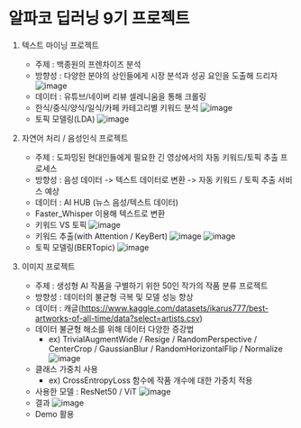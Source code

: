 # 알파코 딥러닝 9기 프로젝트 

1. 텍스트 마이닝 프로젝트
    - 주제 : 백종원의 프렌차이즈 분석
    - 방향성 : 다양한 분야의 상인들에게 시장 분석과 성공 요인을 도출해 드리자
       ![image](https://github.com/yoonwanggyu/Alpaco_Project/assets/161268939/d04946eb-aa58-4225-a4bc-894bc0a8fc6b)
    - 데이터 : 유튜브/네이버 리뷰 셀레니움을 통해 크롤링
    - 한식/중식/양식/일식/카페 카테고리별 키워드 분석
       ![image](https://github.com/yoonwanggyu/Alpaco_Project/assets/161268939/4955a2c8-c53e-40e9-858b-f169e8ed4450)
    - 토픽 모델링(LDA)
       ![image](https://github.com/yoonwanggyu/Alpaco_Project/assets/161268939/5fb037fe-b127-4f7e-b9f3-0df817545ad6)


2. 자연어 처리 / 음성인식 프로젝트
    - 주제 : 도파밍된 현대인들에게 필요한 긴 영상에서의 자동 키워드/토픽 추출 프로세스
    - 방향성 : 음성 데이터 -> 텍스트 데이터로 변환 -> 자동 키워드 / 토픽 추출 서비스 예상
    - 데이터 : AI HUB (뉴스 음성/텍스트 데이터)
    - Faster_Whisper 이용해 텍스트로 변환
    - 키워드 VS 토픽
       ![image](https://github.com/yoonwanggyu/Alpaco_Project/assets/161268939/01b4cb75-d081-4e16-84b8-07152a249752)
    - 키워드 추출(with Attention / KeyBert)
       ![image](https://github.com/yoonwanggyu/Alpaco_Project/assets/161268939/df925252-1518-4869-998f-601b5ea56b16)
       ![image](https://github.com/yoonwanggyu/Alpaco_Project/assets/161268939/c0b35df6-5695-4bac-bec8-65e20955b528)
    - 토픽 모델링(BERTopic)
       ![image](https://github.com/yoonwanggyu/Alpaco_Project/assets/161268939/2d32674a-397a-4ce0-8cd1-902cd2731471)


4. 이미지 프로젝트
    - 주제 : 생성형 AI 작품을 구별하기 위한 50인 작가의 작품 분류 프로젝트
    - 방향성 : 데이터의 불균형 극복 및 모델 성능 향상
    - 데이터 : 캐글(https://www.kaggle.com/datasets/ikarus777/best-artworks-of-all-time/data?select=artists.csv)
    - 데이터 불균형 해소를 위해 데이터 다양한 증강법 
      - ex) TrivialAugmentWide / Resige / RandomPerspective / CenterCrop / GaussianBlur / RandomHorizontalFlip / Normalize
       ![image](https://github.com/yoonwanggyu/Alpaco_Project/assets/161268939/638ff65a-4aed-4f52-b6cc-0c493dc2d200)
    - 클래스 가중치 사용
      - ex) CrossEntropyLoss 함수에 작품 개수에 대한 가중치 적용
    - 사용한 모델 : ResNet50 / ViT
       ![image](https://github.com/yoonwanggyu/Alpaco_Project/assets/161268939/392e9c0d-419c-4ed3-aac3-23075ac6a20a)
    - 결과
       ![image](https://github.com/yoonwanggyu/Alpaco_Project/assets/161268939/986e0fb2-262d-4168-b200-24fb4cf5e6eb)
    - Demo 활용



 
